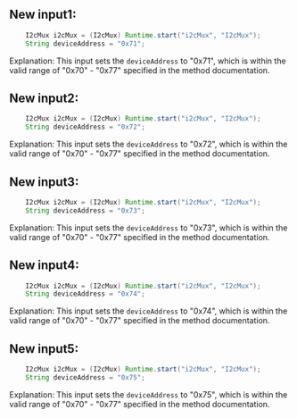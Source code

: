 ## New input1:
```java
    I2cMux i2cMux = (I2cMux) Runtime.start("i2cMux", "I2cMux");
    String deviceAddress = "0x71";
```
Explanation: This input sets the `deviceAddress` to "0x71", which is within the valid range of "0x70" - "0x77" specified in the method documentation.

## New input2:
```java
    I2cMux i2cMux = (I2cMux) Runtime.start("i2cMux", "I2cMux");
    String deviceAddress = "0x72";
```
Explanation: This input sets the `deviceAddress` to "0x72", which is within the valid range of "0x70" - "0x77" specified in the method documentation.

## New input3:
```java
    I2cMux i2cMux = (I2cMux) Runtime.start("i2cMux", "I2cMux");
    String deviceAddress = "0x73";
```
Explanation: This input sets the `deviceAddress` to "0x73", which is within the valid range of "0x70" - "0x77" specified in the method documentation.

## New input4:
```java
    I2cMux i2cMux = (I2cMux) Runtime.start("i2cMux", "I2cMux");
    String deviceAddress = "0x74";
```
Explanation: This input sets the `deviceAddress` to "0x74", which is within the valid range of "0x70" - "0x77" specified in the method documentation.

## New input5:
```java
    I2cMux i2cMux = (I2cMux) Runtime.start("i2cMux", "I2cMux");
    String deviceAddress = "0x75";
```
Explanation: This input sets the `deviceAddress` to "0x75", which is within the valid range of "0x70" - "0x77" specified in the method documentation.